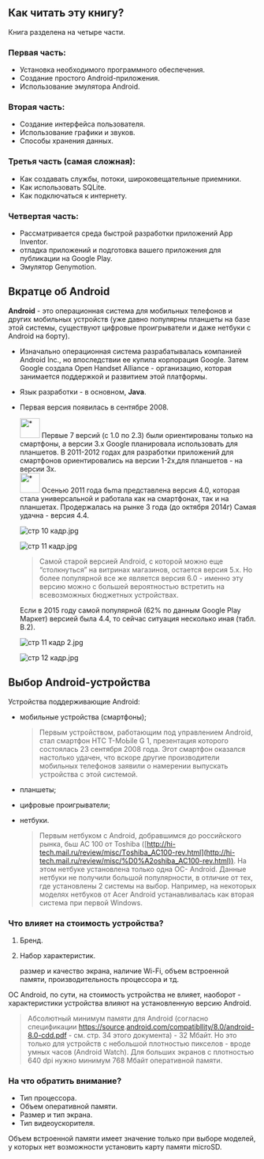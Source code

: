 ## Как читать эту книгу?

Книга разделена на четыре части.

### Первая часть:

- Установка необходимого программного обеспечения.
- Создание простого Android-приложения.
- Использование эмулятора Android.

### Вторая часть:

- Создание интерфейса пользователя.
- Использование графики и звуков.
- Способы хранения данных.

### Третья часть (самая сложная):

- Как создавать службы, потоки, широковещательные приемники.
- Как использовать SQLite.
- Как подключаться к интернету.

### Четвертая часть:

- Рассматривается среда быстрой разработки приложений Арр lnventor.
- отладка приложений и подготовка вашего приложения для публикации на Google Рlау.
- Эмулятор Genymotion.

## Вкратце об Android

**Android** - это операционная система для мобильных телефонов и других мобильных устройств (уже давно популярны планшеты на базе этой системы, существуют цифровые проигрыватели и даже нетбуки с Android на борту).

- Изначально операционная система разрабатывалась компанией Android lnc., но впоследствии ее купила корпорация Google. Затем Google создала Ореп Handset Alliance - организацию, которая занимается поддержкой и развитием этой платформы.
- Язык разработки - в основном, **Java**.
- Первая версия появилась в сентябре 2008.

    <aside>
    <img src="*" alt="*" width="40px" /> Первые 7 версий (с 1.0 по 2.3) были ориентированы только на смартфоны, а версии 3.х Google планировала использовать для планшетов. В 2011-2012 годах для разработки приложений для смартфонов ориентировались на версии 1-2х,для планшетов - на версии 3х.

    </aside>

    <aside>
    <img src="*" alt="*" width="40px" /> Осенью 2011 года бьmа представлена версия 4.0, которая стала универсальной и работала как на смартфонах,
    так и на планшетах. Продержалась на рынке 3 года (до октября 2014г) Самая удачна - версия 4.4.

    </aside>

  ![стр 10 кадр.jpg](https://s3-us-west-2.amazonaws.com/secure.notion-static.com/718fbe6d-d33a-4a37-a0b9-be8974d3efaf/%D1%81%D1%82%D1%80_10_%D0%BA%D0%B0%D0%B4%D1%80.jpg)

  ![стр 11 кадр.jpg](https://s3-us-west-2.amazonaws.com/secure.notion-static.com/2c5355e7-bdc5-4e6d-aa94-7917ad41aa14/%D1%81%D1%82%D1%80_11_%D0%BA%D0%B0%D0%B4%D1%80.jpg)

  > Самой старой версией Android, с которой можно еще “столкнуться” на витринах магазинов, остается версия 5.х. Но более популярной все же является версия 6.0 - именно эту версию можно с большей вероятностью встретить на всевозможных бюджетных устройствах.
  >

  Если в 2015 году самой популярной (62% по данным Google Play Маркет) версией была 4.4, то сейчас ситуация несколько иная (табл. В.2).

  ![стр 11 кадр 2.jpg](https://s3-us-west-2.amazonaws.com/secure.notion-static.com/7ff93631-38e5-438f-a485-fc1fd07cca08/%D1%81%D1%82%D1%80_11_%D0%BA%D0%B0%D0%B4%D1%80_2.jpg)

  ![стр 12 кадр.jpg](https://s3-us-west-2.amazonaws.com/secure.notion-static.com/4f6e48f6-9006-48f0-8939-ca6f492051f0/%D1%81%D1%82%D1%80_12_%D0%BA%D0%B0%D0%B4%D1%80.jpg)


## Выбор Android-ycтpoйcтвa

Устройства поддерживающие Android:

- мобильные устройства (смартфоны);

  > Первым устройством, работающим под управлением Android, стал смартфон НТС T-MoЬile G 1, презентация которого состоялась 23 сентября 2008 года. Эгот смартфон оказался настолько удачен, что вскоре другие производители мобильных телефонов заявили о намерении выпускать устройства с этой системой.
>
- планшеты;
- цифровые проигрыватели;
- нетбуки.

  > Первым нетбуком с Android, добравшимся до российского рынка, бьш АС 100 от Toshiba ([http://hi-tech.mail.ru/review/misc/Тoshiba_AC100-rev.html](http://hi-tech.mail.ru/review/misc/%D0%A2oshiba_AC100-rev.html)). На этом нетбуке установлена только одна ОС- Android. Данные нетбуки не получили большой популярности, в отличие от тех, где установлены 2 системы на выбор. Например, на некоторых моделях нетбуков от Acer Android устанавливалась как вторая система при первой Windows.
>

### Что влияет на стоимость устройства?

1. Бренд.
2. Набор характеристик.

   размер и качество экрана, наличие Wi-Fi, объем встроенной памяти, производительность процессора и тд.


ОС Android, по сути, на стоимость устройства не влияет, наоборот - характеристики устройства влияют на установленную версию Android.

> Абсолютный минимум памяти для Android (согласно спецификации [https://source](https://source/).[android.com/compatibllity/8.0/android-8.0-cdd.pdf](http://android.com/compatibllity/8.0/android-8.0-cdd.pdf) - см. стр. 34 этого документа) - 32 Мбайт. Но это только для устройств с небольшой плотностью пикселов - вроде умных часов (Android Watch).
Для больших экранов с плотностью 640 dpi нужно минимум 768 Мбайт оперативной памяти.
>

### На что обратить внимание?

- Тип процессора.
- Объем оперативной памяти.
- Размер и тип экрана.
- Тип видеоускорителя.

Объем встроенной памяти имеет значение только при выборе моделей, у которых нет возможности установить карту памяти microSD.
